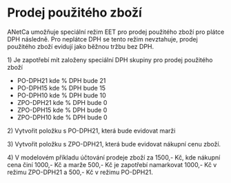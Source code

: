 # Prodej použitého zboží

ANetCa umožňuje speciální režim EET pro prodej použitého zboží pro plátce DPH následně. Pro neplátce DPH se tento režim nevztahuje, prodej použitého zboží evidují jako běžnou tržbu bez DPH.

1\) Je zapotřebí mít založeny speciální DPH skupiny pro prodej použitého zboží

* PO-DPH21 kde % DPH bude 21
* PO-DPH15 kde % DPH bude 15
* PO-DPH10 kde % DPH bude 10
* ZPO-DPH21 kde % DPH bude 0
* ZPO-DPH15 kde % DPH bude 0
* ZPO-DPH10 kde % DPH bude 0

2\) Vytvořit položku s PO-DPH21, která bude evidovat marži

3\) Vytvořit položku s ZPO-DPH21, která bude evidovat nákupní cenu zboží.

4\) V modelovém příkladu účtování prodeje zboží za 1500,- Kč, kde nákupní cena činí 1000,- Kč a marže 500,- Kč je zapotřebí namarkovat 1000,- Kč v režimu ZPO-DPH21 a 500,- Kč v režimu PO-DPH21.


